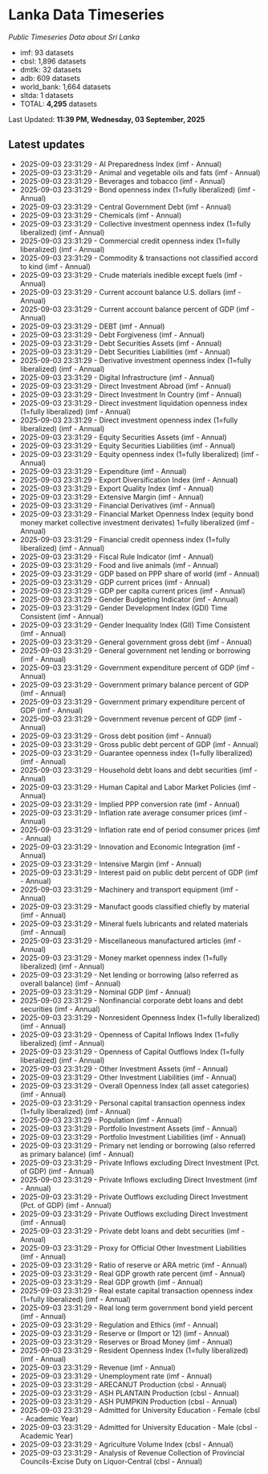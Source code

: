 # Lanka Data Timeseries
*Public Timeseries Data about Sri Lanka*

* imf: 93 datasets
* cbsl: 1,896 datasets
* dmtlk: 32 datasets
* adb: 609 datasets
* world_bank: 1,664 datasets
* sltda: 1 datasets
* TOTAL: **4,295** datasets

Last Updated: **11:39 PM, Wednesday, 03 September, 2025**

## Latest updates

* 2025-09-03 23:31:29 - AI Preparedness Index (imf - Annual)
* 2025-09-03 23:31:29 - Animal and vegetable oils and fats (imf - Annual)
* 2025-09-03 23:31:29 - Beverages and tobacco (imf - Annual)
* 2025-09-03 23:31:29 - Bond openness index (1=fully liberalized) (imf - Annual)
* 2025-09-03 23:31:29 - Central Government Debt (imf - Annual)
* 2025-09-03 23:31:29 - Chemicals (imf - Annual)
* 2025-09-03 23:31:29 - Collective investment openness index (1=fully liberalized) (imf - Annual)
* 2025-09-03 23:31:29 - Commercial credit openness index (1=fully liberalized) (imf - Annual)
* 2025-09-03 23:31:29 - Commodity & transactions not classified accord to kind (imf - Annual)
* 2025-09-03 23:31:29 - Crude materials inedible except fuels (imf - Annual)
* 2025-09-03 23:31:29 - Current account balance U.S. dollars (imf - Annual)
* 2025-09-03 23:31:29 - Current account balance percent of GDP (imf - Annual)
* 2025-09-03 23:31:29 - DEBT (imf - Annual)
* 2025-09-03 23:31:29 - Debt Forgiveness (imf - Annual)
* 2025-09-03 23:31:29 - Debt Securities Assets (imf - Annual)
* 2025-09-03 23:31:29 - Debt Securities Liabilities (imf - Annual)
* 2025-09-03 23:31:29 - Derivative investment openness index (1=fully liberalized) (imf - Annual)
* 2025-09-03 23:31:29 - Digital Infrastructure (imf - Annual)
* 2025-09-03 23:31:29 - Direct Investment Abroad (imf - Annual)
* 2025-09-03 23:31:29 - Direct Investment In Country (imf - Annual)
* 2025-09-03 23:31:29 - Direct investment liquidation openness index (1=fully liberalized) (imf - Annual)
* 2025-09-03 23:31:29 - Direct investment openness index (1=fully liberalized) (imf - Annual)
* 2025-09-03 23:31:29 - Equity Securities Assets (imf - Annual)
* 2025-09-03 23:31:29 - Equity Securities Liabilities (imf - Annual)
* 2025-09-03 23:31:29 - Equity openness index (1=fully liberalized) (imf - Annual)
* 2025-09-03 23:31:29 - Expenditure (imf - Annual)
* 2025-09-03 23:31:29 - Export Diversification Index (imf - Annual)
* 2025-09-03 23:31:29 - Export Quality Index (imf - Annual)
* 2025-09-03 23:31:29 - Extensive Margin (imf - Annual)
* 2025-09-03 23:31:29 - Financial Derivatives (imf - Annual)
* 2025-09-03 23:31:29 - Financial Market Openness Index (equity bond money market collective investment derivates) 1=fully liberalized (imf - Annual)
* 2025-09-03 23:31:29 - Financial credit openness index (1=fully liberalized) (imf - Annual)
* 2025-09-03 23:31:29 - Fiscal Rule Indicator (imf - Annual)
* 2025-09-03 23:31:29 - Food and live animals (imf - Annual)
* 2025-09-03 23:31:29 - GDP based on PPP share of world (imf - Annual)
* 2025-09-03 23:31:29 - GDP current prices (imf - Annual)
* 2025-09-03 23:31:29 - GDP per capita current prices (imf - Annual)
* 2025-09-03 23:31:29 - Gender Budgeting Indicator (imf - Annual)
* 2025-09-03 23:31:29 - Gender Development Index (GDI) Time Consistent (imf - Annual)
* 2025-09-03 23:31:29 - Gender Inequality Index (GII) Time Consistent (imf - Annual)
* 2025-09-03 23:31:29 - General government gross debt (imf - Annual)
* 2025-09-03 23:31:29 - General government net lending or borrowing (imf - Annual)
* 2025-09-03 23:31:29 - Government expenditure percent of GDP (imf - Annual)
* 2025-09-03 23:31:29 - Government primary balance percent of GDP (imf - Annual)
* 2025-09-03 23:31:29 - Government primary expenditure percent of GDP (imf - Annual)
* 2025-09-03 23:31:29 - Government revenue percent of GDP (imf - Annual)
* 2025-09-03 23:31:29 - Gross debt position (imf - Annual)
* 2025-09-03 23:31:29 - Gross public debt percent of GDP (imf - Annual)
* 2025-09-03 23:31:29 - Guarantee openness index (1=fully liberalized) (imf - Annual)
* 2025-09-03 23:31:29 - Household debt loans and debt securities (imf - Annual)
* 2025-09-03 23:31:29 - Human Capital and Labor Market Policies (imf - Annual)
* 2025-09-03 23:31:29 - Implied PPP conversion rate (imf - Annual)
* 2025-09-03 23:31:29 - Inflation rate average consumer prices (imf - Annual)
* 2025-09-03 23:31:29 - Inflation rate end of period consumer prices (imf - Annual)
* 2025-09-03 23:31:29 - Innovation and Economic Integration (imf - Annual)
* 2025-09-03 23:31:29 - Intensive Margin (imf - Annual)
* 2025-09-03 23:31:29 - Interest paid on public debt percent of GDP (imf - Annual)
* 2025-09-03 23:31:29 - Machinery and transport equipment (imf - Annual)
* 2025-09-03 23:31:29 - Manufact goods classified chiefly by material (imf - Annual)
* 2025-09-03 23:31:29 - Mineral fuels lubricants and related materials (imf - Annual)
* 2025-09-03 23:31:29 - Miscellaneous manufactured articles (imf - Annual)
* 2025-09-03 23:31:29 - Money market openness index (1=fully liberalized) (imf - Annual)
* 2025-09-03 23:31:29 - Net lending or borrowing (also referred as overall balance) (imf - Annual)
* 2025-09-03 23:31:29 - Nominal GDP (imf - Annual)
* 2025-09-03 23:31:29 - Nonfinancial corporate debt loans and debt securities (imf - Annual)
* 2025-09-03 23:31:29 - Nonresident Openness Index (1=fully liberalized) (imf - Annual)
* 2025-09-03 23:31:29 - Openness of Capital Inflows Index (1=fully liberalized) (imf - Annual)
* 2025-09-03 23:31:29 - Openness of Capital Outflows Index (1=fully liberalized) (imf - Annual)
* 2025-09-03 23:31:29 - Other Investment Assets (imf - Annual)
* 2025-09-03 23:31:29 - Other Investment Liabilities (imf - Annual)
* 2025-09-03 23:31:29 - Overall Openness Index (all asset categories) (imf - Annual)
* 2025-09-03 23:31:29 - Personal capital transaction openness index (1=fully liberalized) (imf - Annual)
* 2025-09-03 23:31:29 - Population (imf - Annual)
* 2025-09-03 23:31:29 - Portfolio Investment Assets (imf - Annual)
* 2025-09-03 23:31:29 - Portfolio Investment Liabilities (imf - Annual)
* 2025-09-03 23:31:29 - Primary net lending or borrowing (also referred as primary balance) (imf - Annual)
* 2025-09-03 23:31:29 - Private Inflows excluding Direct Investment (Pct. of GDP) (imf - Annual)
* 2025-09-03 23:31:29 - Private Inflows excluding Direct Investment (imf - Annual)
* 2025-09-03 23:31:29 - Private Outflows excluding Direct Investment (Pct. of GDP) (imf - Annual)
* 2025-09-03 23:31:29 - Private Outflows excluding Direct Investment (imf - Annual)
* 2025-09-03 23:31:29 - Private debt loans and debt securities (imf - Annual)
* 2025-09-03 23:31:29 - Proxy for Official Other Investment Liabilities (imf - Annual)
* 2025-09-03 23:31:29 - Ratio of reserve or ARA metric (imf - Annual)
* 2025-09-03 23:31:29 - Real GDP growth rate percent (imf - Annual)
* 2025-09-03 23:31:29 - Real GDP growth (imf - Annual)
* 2025-09-03 23:31:29 - Real estate capital transaction openness index (1=fully liberalized) (imf - Annual)
* 2025-09-03 23:31:29 - Real long term government bond yield percent (imf - Annual)
* 2025-09-03 23:31:29 - Regulation and Ethics (imf - Annual)
* 2025-09-03 23:31:29 - Reserve or (Import or 12) (imf - Annual)
* 2025-09-03 23:31:29 - Reserves or Broad Money (imf - Annual)
* 2025-09-03 23:31:29 - Resident Openness Index (1=fully liberalized) (imf - Annual)
* 2025-09-03 23:31:29 - Revenue (imf - Annual)
* 2025-09-03 23:31:29 - Unemployment rate (imf - Annual)
* 2025-09-03 23:31:29 - ARECANUT Production (cbsl - Annual)
* 2025-09-03 23:31:29 - ASH PLANTAIN Production (cbsl - Annual)
* 2025-09-03 23:31:29 - ASH PUMPKIN Production (cbsl - Annual)
* 2025-09-03 23:31:29 - Admitted for University Education - Female (cbsl - Academic Year)
* 2025-09-03 23:31:29 - Admitted for University Education - Male (cbsl - Academic Year)
* 2025-09-03 23:31:29 - Agriculture Volume Index (cbsl - Annual)
* 2025-09-03 23:31:29 - Analysis of Revenue Collection of Provincial Councils-Excise Duty on Liquor-Central (cbsl - Annual)